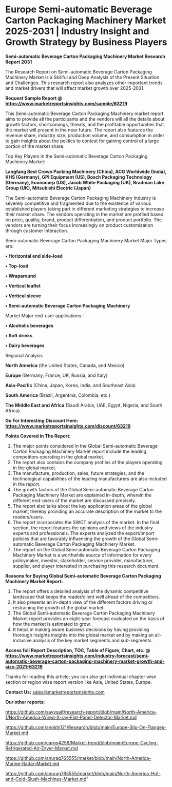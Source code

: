  # Europe Semi-automatic Beverage Carton Packaging Machinery Market 2025-2031 | Industry Insight and Growth Strategy by Business Players

<strong>Semi-automatic Beverage Carton Packaging Machinery Market Research Report 2031</strong>

The Research Report on Semi-automatic Beverage Carton Packaging Machinery Market is a Skillful and Deep Analysis of the Present Situation and Challenges. This research report also analyzes other important trends and market drivers that will affect market growth over 2025-2031.

<strong>Request Sample Report @ <a href=https://www.marketreportsinsights.com/sample/63219>https://www.marketreportsinsights.com/sample/63219</a></strong>

This Semi-automatic Beverage Carton Packaging Machinery market report aims to provide all the participants and the vendors will all the details about growth factors, shortcomings, threats, and the profitable opportunities that the market will present in the near future. The report also features the revenue share, industry size, production volume, and consumption in order to gain insights about the politics to contest for gaining control of a large portion of the market share.

Top Key Players in the Semi-automatic Beverage Carton Packaging Machinery Market:

<strong>Langfang Best Crown Packing Machinery (China), ACG Worldwide (India), KHS (Germany), GPI Equipment (US), Bosch Packaging Technology (Germany), Econocorp (US), Jacob White Packaging (UK), Bradman Lake Group (UK), Mitsubishi Electric (Japan)</strong>

The Semi-automatic Beverage Carton Packaging Machinery Industry is severely competitive and fragmented due to the existence of various established players taking part in different marketing strategies to increase their market share. The vendors operating in the market are profiled based on price, quality, brand, product differentiation, and product portfolio. The vendors are turning their focus increasingly on product customization through customer interaction.

Semi-automatic Beverage Carton Packaging Machinery Market Major Types are:

<strong>• Horizontal end side-load

• Top-load

• Wraparound

• Vertical leaflet

• Vertical sleeve

• Semi-automatic Beverage Carton Packaging Machinery</strong>

Market Major end-user applications :

<strong>• Alcoholic beverages

• Soft drinks

• Dairy beverages</strong>

Regional Analysis

</u><strong><b>North America</b></strong> (the United States, Canada, and Mexico)

<strong><b>Europe </b></strong>(Germany, France, UK, Russia, and Italy)

<strong><b>Asia-Pacific</b></strong> (China, Japan, Korea, India, and Southeast Asia)

<strong><b>South America</b></strong> (Brazil, Argentina, Colombia, etc.)

<strong><b>The Middle East and Africa</b></strong> (Saudi Arabia, UAE, Egypt, Nigeria, and South Africa)

<strong>Go For Interesting Discount Here: <a href=https://www.marketreportsinsights.com/discount/63219>https://www.marketreportsinsights.com/discount/63219</a></strong>

<strong>Points Covered in The Report:</strong>
<ol>
  <li>The major points considered in the Global Semi-automatic Beverage Carton Packaging Machinery Market report include the leading competitors operating in the global market.</li>
  <li>The report also contains the company profiles of the players operating in the global market.</li>
  <li>The manufacture, production, sales, future strategies, and the technological capabilities of the leading manufacturers are also included in the report.</li>
  <li>The growth factors of the Global Semi-automatic Beverage Carton Packaging Machinery Market are explained in-depth, wherein the different end-users of the market are discussed precisely.</li>
  <li>The report also talks about the key application areas of the global market, thereby providing an accurate description of the market to the readers/users.</li>
  <li>The report incorporates the SWOT analysis of the market. In the final section, the report features the opinions and views of the industry experts and professionals. The experts analyzed the export/import policies that are favorably influencing the growth of the Global Semi-automatic Beverage Carton Packaging Machinery Market.</li>
  <li>The report on the Global Semi-automatic Beverage Carton Packaging Machinery Market is a worthwhile source of information for every policymaker, investor, stakeholder, service provider, manufacturer, supplier, and player interested in purchasing this research document.</li>
</ol>
<strong>Reasons for Buying Global Semi-automatic Beverage Carton Packaging Machinery Market Report:</strong>

<ol>
  <li>The report offers a detailed analysis of the dynamic competitive landscape that keeps the reader/client well ahead of the competitors.</li>
  <li>It also presents an in-depth view of the different factors driving or restraining the growth of the global market.</li>
  <li>The Global Semi-automatic Beverage Carton Packaging Machinery Market report provides an eight-year forecast evaluated on the basis of how the market is estimated to grow.</li>
  <li>It helps in making aware business decisions by having providing thorough insights insights into the global market and by making an all-inclusive analysis of the key market segments and sub-segments.</li>
</ol>
<strong>Access full Report Description, TOC, Table of Figure, Chart, etc. @ <a href=https://www.marketreportsinsights.com/industry-forecast/semi-automatic-beverage-carton-packaging-machinery-market-growth-and-size-2021-63219>https://www.marketreportsinsights.com/industry-forecast/semi-automatic-beverage-carton-packaging-machinery-market-growth-and-size-2021-63219</a></strong>


Thanks for reading this article; you can also get individual chapter wise section or region wise report version like Asia, United States, Europe.

<strong>Contact Us:</strong>
sales@marketreportsinsights.com

<strong>Our other reports:</strong>

<a href=https://github.com/sayysaif/research-report/blob/main/North-America-1/North-America-Wired-X-ray-Flat-Panel-Detector-Market.md>https://github.com/sayysaif/research-report/blob/main/North-America-1/North-America-Wired-X-ray-Flat-Panel-Detector-Market.md</a>

<a href=https://github.com/anokhi121/Research/blob/main/Europe-Slip-On-Flanges-Market.md>https://github.com/anokhi121/Research/blob/main/Europe-Slip-On-Flanges-Market.md</a>

<a href=https://github.com/cargo4256/Market-trend/blob/main/Europe-Cycling-Refrigerated-Air-Dryer-Market.md>https://github.com/cargo4256/Market-trend/blob/main/Europe-Cycling-Refrigerated-Air-Dryer-Market.md</a>

<a href=https://github.com/anurag765555/market/blob/main/North-America-Marine-Radar-Market.md>https://github.com/anurag765555/market/blob/main/North-America-Marine-Radar-Market.md</a>

<a href=https://github.com/anurag765555/market/blob/main/North-America-Hot-and-Cold-Slush-Machines-Market.md>https://github.com/anurag765555/market/blob/main/North-America-Hot-and-Cold-Slush-Machines-Market.md</a>"
